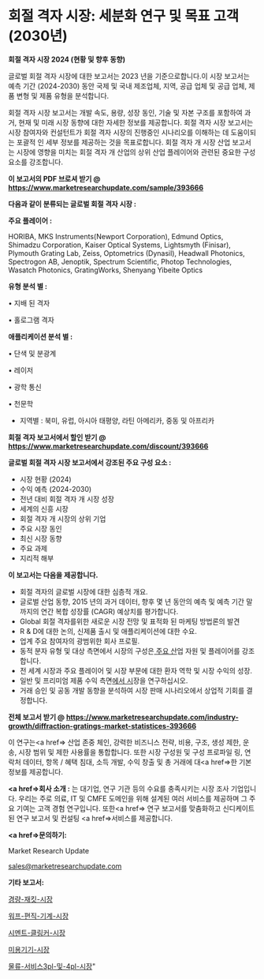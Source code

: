 # 회절 격자 시장: 세분화 연구 및 목표 고객(2030년)

<strong>회절 격자 시장 2024 (현황 및 향후 동향)</strong>

글로벌 회절 격자 시장에 대한 보고서는 2023 년을 기준으로합니다.이 시장 보고서는 예측 기간 (2024-2030) 동안 국제 및 국내 제조업체, 지역, 공급 업체 및 공급 업체, 제품 변형 및 제품 유형을 분석합니다.

회절 격자 시장 보고서는 개발 속도, 용량, 성장 동인, 기술 및 자본 구조를 포함하여 과거, 현재 및 미래 시장 동향에 대한 자세한 정보를 제공합니다. 회절 격자 시장 보고서는 시장 참여자와 컨설턴트가 회절 격자 시장의 진행중인 시나리오를 이해하는 데 도움이되는 포괄적 인 세부 정보를 제공하는 것을 목표로합니다. 회절 격자 개 시장 산업 보고서는 시장에 영향을 미치는 회절 격자 개 산업의 상위 산업 플레이어와 관련된 중요한 구성 요소를 강조합니다.



<strong>이 보고서의 PDF 브로셔 받기 @ <a href=https://www.marketresearchupdate.com/sample/393666>https://www.marketresearchupdate.com/sample/393666</a></strong>



<strong>다음과 같이 분류되는 글로벌 회절 격자 시장 :</strong>



<strong>주요 플레이어 :</strong>

HORIBA, MKS Instruments(Newport Corporation), Edmund Optics, Shimadzu Corporation, Kaiser Optical Systems, Lightsmyth (Finisar), Plymouth Grating Lab, Zeiss, Optometrics (Dynasil), Headwall Photonics, Spectrogon AB, Jenoptik, Spectrum Scientific, Photop Technologies, Wasatch Photonics, GratingWorks, Shenyang Yibeite Optics



<strong>유형 분석 별 :</strong>

• 지배 된 격자

• 홀로그램 격자



<strong>애플리케이션 분석 별 :</strong>

• 단색 및 분광계

• 레이저

• 광학 통신

• 천문학

<ul>
  <li>지역별 : 북미, 유럽, 아시아 태평양, 라틴 아메리카, 중동 및 아프리카</li>
</ul>


<strong>회절 격자 보고서에서 할인 받기 @ <a href=https://www.marketresearchupdate.com/discount/393666>https://www.marketresearchupdate.com/discount/393666</a></strong>



<strong>글로벌 회절 격자 시장 보고서에서 강조된 주요 구성 요소 :</strong>
<ul>
  <li>시장 현황 (2024)</li>
  <li>수익 예측 (2024-2030)</li>
  <li>전년 대비 회절 격자 개 시장 성장</li>
  <li>세계의 신흥 시장</li>
  <li>회절 격자 개 시장의 상위 기업</li>
  <li>주요 시장 동인</li>
  <li>최신 시장 동향</li>
  <li>주요 과제</li>
  <li>지리적 해부</li>
</ul>


<strong>이 보고서는 다음을 제공합니다.</strong>
<ul>
  <li>회절 격자의 글로벌 시장에 대한 심층적 개요.</li>
  <li>글로벌 산업 동향, 2015 년의 과거 데이터, 향후 몇 년 동안의 예측 및 예측 기간 말까지의 연간 복합 성장률 (CAGR) 예상치를 평가합니다.</li>
  <li>Global 회절 격자를위한 새로운 시장 전망 및 표적화 된 마케팅 방법론의 발견</li>
  <li>R &amp; D에 대한 논의, 신제품 출시 및 애플리케이션에 대한 수요.</li>
  <li>업계 주요 참여자의 광범위한 회사 프로필.</li>
  <li>동적 분자 유형 및 대상 측면에서 시장의 구성은<a href=> 주요 산</a>업 자원 및 플레이어를 강조합니다.</li>
  <li>전 세계 시장과 주요 플레이어 및 시장 부문에 대한 환자 역학 및 시장 수익의 성장.</li>
  <li>일반 및 프리미엄 제품 수익 측면<a href=>에서 시</a>장을 연구하십시오.</li>
  <li>거래 승인 및 공동 개발 동향을 분석하여 시장 판매 시나리오에서 상업적 기회를 결정합니다.</li>
</ul>



<strong>전체 보고서 받기 @ <a href=https://www.marketresearchupdate.com/industry-growth/diffraction-gratings-market-statistices-393666>https://www.marketresearchupdate.com/industry-growth/diffraction-gratings-market-statistices-393666</a></strong>

이 연구는<a href=> 산업 존중</a> 체인, 강력한 비즈니스 전략, 비용, 구조, 생성 제한, 운송, 시장 범위 및 제한 사용률을 통합합니다. 또한 시장 구성원 및 구성 프로파일 링, 연락처 데이터, 항목 / 혜택 침대, 소득 개발, 수익 창출 및 총 거래에 대<a href=>한 기본 </a>정보를 제공합니다.



<strong><a href=>회사 소</a>개 :</strong>
는 대기업, 연구 기관 등의 수요를 충족시키는 시장 조사 기업입니다. 우리는 주로 의료, IT 및 CMFE 도메인을 위해 설계된 여러 서비스를 제공하며 그 주요 기여는 고객 경험 연구입니다. 또한<a href=> 연구 보</a>고서를 맞춤화하고 신디케이트 된 연구 보고서 및 컨설팅 <a href=>서비스</a>를 제공합니다.



<strong><a href=>문의하기:</a></strong>

Market Research Update

sales@marketresearchupdate.com



<strong>기타 보고서:</strong>

<a href=https://www.linkedin.com/pulse/경량-재킷-시장-세분화-연구-및-목표-고객2029년-market-matrix-musings-analysis/>경량-재킷-시장</a>

<a href=https://www.linkedin.com/pulse/워프-편직-기계-시장-진입-전략-및-위험-평가2029년-survey-spotlight-pro-24-analysis-7jh2f/>워프-편직-기계-시장</a>

<a href=https://www.linkedin.com/pulse/시멘트-클링커-시장-경쟁-분석-및-성장-잠재력-2029-data-dive-diaries-24-analysis-44dsf/>시멘트-클링커-시장</a>

<a href=https://www.linkedin.com/pulse/미용기기-시장-동향-및-성장-전망-analytics-avenue-adventures-24-ana-lkvwf/>미용기기-시장</a>

<a href=https://www.linkedin.com/pulse/물류-서비스3pl-및-4pl-시장-세분화-연구-목표-고객2030년-analytics-alchemy-360-analysis-rsqmf/>물류-서비스3pl-및-4pl-시장</a>"
